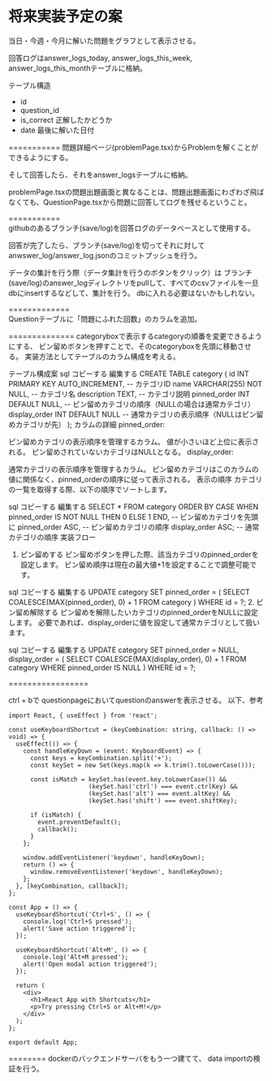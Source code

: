 # 将来実装予定の案

当日・今週・今月に解いた問題をグラフとして表示させる。

回答ログはanswer_logs_today, answer_logs_this_week, answer_logs_this_monthテーブルに格納。

テーブル構造

- id
- question_id
- is_correct 正解したかどうか
- date 最後に解いた日付


===========
問題詳細ページ(problemPage.tsx)からProblemを解くことができるようにする。

そして回答したら、それをanswer_logsテーブルに格納。

problemPage.tsxの問題出題画面と異なることは、問題出題画面にわざわざ飛ばなくても、QuestionPage.tsxから問題に回答してログを残せるということ。

===========<br>
githubのあるブランチ(save/log)を回答ログのデータベースとして使用する。

回答が完了したら、ブランチ(save/log)を切ってそれに対してanwswer_log/answer_log.jsonのコミットプッシュを行う。

データの集計を行う際（データ集計を行うのボタンをクリック）は
ブランチ(save/log)のanswer_logディレクトリをpullして、すべてのcsvファイルを一旦dbにinsertするなどして、集計を行う。
dbに入れる必要はないかもしれない。

=============<br>
Questionテーブルに「問題にふれた回数」のカラムを追加。


==============
categoryboxで表示するcategoryの順番を変更できるようにする、
ピン留めボタンを押すことで、そのcategoryboxを先頭に移動させる。
実装方法としてテーブルのカラム構成を考える。

テーブル構成案
sql
コピーする
編集する
CREATE TABLE category (
    id INT PRIMARY KEY AUTO_INCREMENT,      -- カテゴリID
    name VARCHAR(255) NOT NULL,            -- カテゴリ名
    description TEXT,                      -- カテゴリ説明
    pinned_order INT DEFAULT NULL,         -- ピン留めカテゴリの順序（NULLの場合は通常カテゴリ）
    display_order INT DEFAULT NULL         -- 通常カテゴリの表示順序（NULLはピン留めカテゴリが先）
);
カラムの詳細
pinned_order:

ピン留めカテゴリの表示順序を管理するカラム。
値が小さいほど上位に表示される。
ピン留めされていないカテゴリはNULLとなる。
display_order:

通常カテゴリの表示順序を管理するカラム。
ピン留めカテゴリはこのカラムの値に関係なく、pinned_orderの順序に従って表示される。
表示の順序
カテゴリの一覧を取得する際、以下の順序でソートします。

sql
コピーする
編集する
SELECT *
FROM category
ORDER BY 
    CASE WHEN pinned_order IS NOT NULL THEN 0 ELSE 1 END,  -- ピン留めカテゴリを先頭に
    pinned_order ASC,                                     -- ピン留めカテゴリの順序
    display_order ASC;                                    -- 通常カテゴリの順序
実装フロー
1. ピン留めする
ピン留めボタンを押した際、該当カテゴリのpinned_orderを設定します。
ピン留め順序は現在の最大値+1を設定することで調整可能です。

sql
コピーする
編集する
UPDATE category
SET pinned_order = (
    SELECT COALESCE(MAX(pinned_order), 0) + 1 FROM category
)
WHERE id = ?;
2. ピン留め解除する
ピン留めを解除したいカテゴリのpinned_orderをNULLに設定します。
必要であれば、display_orderに値を設定して通常カテゴリとして扱います。

sql
コピーする
編集する
UPDATE category
SET pinned_order = NULL,
    display_order = (
        SELECT COALESCE(MAX(display_order), 0) + 1 FROM category WHERE pinned_order IS NULL
    )
WHERE id = ?;


=================

ctrl + bで
questionpageにおいてquestionのanswerを表示させる。
以下、参考
```
import React, { useEffect } from 'react';

const useKeyboardShortcut = (keyCombination: string, callback: () => void) => {
  useEffect(() => {
    const handleKeyDown = (event: KeyboardEvent) => {
      const keys = keyCombination.split('+');
      const keySet = new Set(keys.map(k => k.trim().toLowerCase()));

      const isMatch = keySet.has(event.key.toLowerCase()) && 
                      (keySet.has('ctrl') === event.ctrlKey) &&
                      (keySet.has('alt') === event.altKey) &&
                      (keySet.has('shift') === event.shiftKey);

      if (isMatch) {
        event.preventDefault();
        callback();
      }
    };

    window.addEventListener('keydown', handleKeyDown);
    return () => {
      window.removeEventListener('keydown', handleKeyDown);
    };
  }, [keyCombination, callback]);
};

const App = () => {
  useKeyboardShortcut('Ctrl+S', () => {
    console.log('Ctrl+S pressed');
    alert('Save action triggered');
  });

  useKeyboardShortcut('Alt+M', () => {
    console.log('Alt+M pressed');
    alert('Open modal action triggered');
  });

  return (
    <div>
      <h1>React App with Shortcuts</h1>
      <p>Try pressing Ctrl+S or Alt+M!</p>
    </div>
  );
};

export default App;

```

========
dockerのバックエンドサーバをもう一つ建てて、
data importの検証を行う。